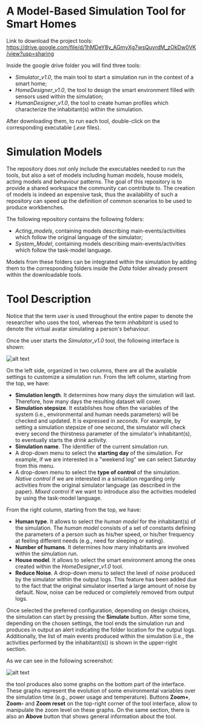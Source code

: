# A Model-Based Simulation Tool for Smart Homes

Link to download the project tools:
https://drive.google.com/file/d/1hMDeY8y_AGmyXg7wsQuyrdM_zOkDw0VK/view?usp=sharing

Inside the google drive folder you will find three tools:
- *Simulator_v1.0*, the main tool to start a simulation run in the context of a smart home;
- *HomeDesigner_v1.0*, the tool to design the smart environment filled with sensors used within the simulation;
- *HumanDesigner_v1.0*, the tool to create human profiles which characterize the inhabitant(s) within the simulation.

After downloading them, to run each tool, double-click on the corresponding executable (*.exe* files).

# Simulation Models

The repository does not only include the executables needed to run the tools, but also a set of models including human models, house models, acting models and behaviour patterns. The goal of this repository is to provide a shared workspace the community can contribute to. The creation of models is indeed an expensive task, thus the availability of such a repository can speed up the definition of common scenarios to be used to produce workbenches.

The following repository contains the following folders:
- *Acting_models*, containing models describing main-events/activities which follow the original language of the simulator;
- *System_Model*, containing models describing main-events/activities which follow the task-model language.

Models from these folders can be integrated within the simulation by adding them to the corresponding folders inside the *Data* folder already present within the downloadable tools.

# Tool Description

Notice that the term *user* is used throughout the entire paper to denote the researcher who uses the tool, whereas the term *inhabitant* is used to denote the virtual avatar simulating a person's behaviour.

Once the user starts the *Simulator_v1.0* tool, the following interface is shown:

![alt text](https://github.com/silvestroveneruso/smart_space_model_based_simulation/blob/main/figures/sim_screenshot_01.png)

On the left side, organized in two columns, there are all the available settings to customize a simulation run. From the left column, starting from the top, we have:
* **Simulation length**. It determines how many *days* the simulation will last. Therefore, how many days the resulting dataset will cover.
* **Simulation stepsize**. It establishes how often the variables of the system (i.e., environmental and human needs parameters) will be checked and updated. It is expressed in *seconds*. For example, by setting a simulation stepsize of one second, the simulator will check every second the thirstness parameter of the simulator's inhabitant(s), to eventually starts the *drink* activity.
* **Simulation name**. The identifier of the current simulation run.
* A drop-down menu to select the **starting day** of the simulation. For example, if we are interested in a "weekend log" we can select Saturday from this menu.
* A drop-down menu to select the **type of control** of the simulation. *Native control* if we are interested in a simulation regarding only activities from the original simulator language (as described in the paper). *Mixed control* if we want to introduce also the activities modeled by using the task-model language.

From the right column, starting from the top, we have:
* **Human type**. It allows to select the *human model* for the inhabitant(s) of the simulation. The *human model* consists of a set of constants defining the parameters of a person such as his/her speed, or his/her frequency at feeling different needs (e.g., need for sleeping or eating).
* **Number of humans**. It determines how many inhabitants are involved within the simulation run.
* **House model**. It allows to select the smart environment among the ones created within the *HomeDesigner_v1.0* tool.
* **Reduce Noise**. A drop-down menu to select the level of *noise* produced by the simulator within the output logs. This feature has been added due to the fact that the original simulator inserted a large amount of noise by default. Now, noise can be reduced or completely removed from output logs.

Once selected the preferred configuration, depending on design choices, the simulation can start by pressing the **Simulate** button.
After some time, depending on the chosen settings, the tool ends the simulation run and produces in output an alert indicating the folder location for the output logs. Additionally, the list of main events produced within the simulation (i.e., the activities performed by the inhabitant(s)) is shown in the upper-right section.

As we can see in the following screenshot:

![alt text](https://github.com/silvestroveneruso/smart_space_model_based_simulation/blob/main/figures/sim_screenshot_02.PNG)

the tool produces also some graphs on the bottom part of the interface. These graphs represent the evolution of some environmental variables over the simulation time (e.g., power usage and temperature). Buttons **Zoom+**, **Zoom-** and **Zoom reset** on the top-right corner of the tool interface, allow to manipulate the zoom level on these graphs. On the same section, there is also an **Above** button that shows general information about the tool.
